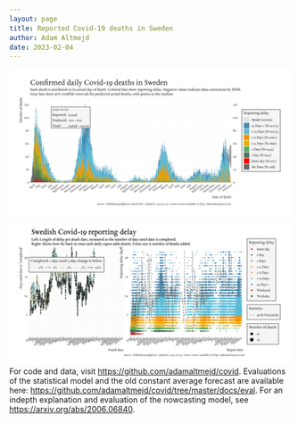 ```yaml
---
layout: page
title: Reported Covid-19 deaths in Sweden
author: Adam Altmejd
date: 2023-02-04
---
```


![Graph of Swedish Covid-19 deaths with reporting delay.](deaths_lag_sweden_2023-02-04.png "Swedish Covid-19 deaths.")
![Graph of Swedish Covid-19 reporting delay in daily deaths.](lag_trend_sweden_2023-02-04.png "Trend in Swedish Covid-19 mortality reporting delay.")
For code and data, visit <https://github.com/adamaltmejd/covid>.
Evaluations of the statistical model and the old constant average forecast are available here: <https://github.com/adamaltmejd/covid/tree/master/docs/eval>.
For an indepth explanation and evaluation of the nowcasting model, see <https://arxiv.org/abs/2006.06840>.
